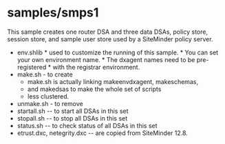 # samples/smps1
This sample creates one router DSA and
three data DSAs, policy store, session store, and sample user store used
by a SiteMinder policy server.
* env.shlib
        * used to customize the running of this sample.
        * You can set your own environment name.
        * The dxagent names need to be pre-registered
        * with the registrar environment.
* make.sh - to create
	* make.sh is actually linking makeenvdxagent, makeschemas,
	* and makedsas to make the whole set of scripts
	* less clustered.
* unmake.sh - to remove
* startall.sh -- to start all DSAs in this set
* stopall.sh -- to stop all DSAs in this set
* status.sh -- to check status of all DSAs in this set
* etrust.dxc, netegrity.dxc -- are copied from SiteMinder 12.8.
